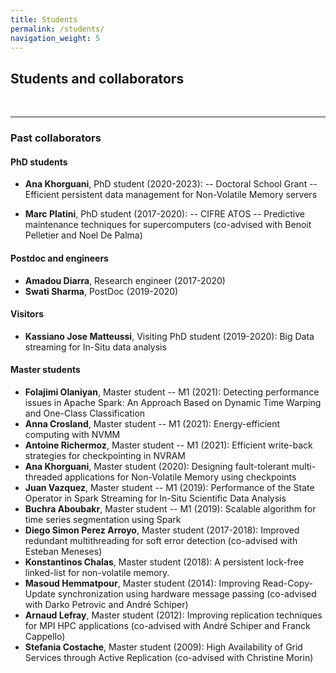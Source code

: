 ```yaml
---
title: Students
permalink: /students/
navigation_weight: 5
---
```



## Students and collaborators


  
<br>

-----
  
### Past collaborators 


#### PhD students

- **Ana Khorguani**, PhD student (2020-2023): -- Doctoral School Grant -- Efficient persistent data management for Non-Volatile Memory servers

- **Marc Platini**, PhD student (2017-2020): -- CIFRE ATOS --
  Predictive maintenance techniques for supercomputers (co-advised
  with Benoit Pelletier and Noel De Palma)

#### Postdoc and engineers

- **Amadou Diarra**, Research engineer (2017-2020)
- **Swati Sharma**, PostDoc (2019-2020)

#### Visitors

- **Kassiano Jose Matteussi**, Visiting PhD student (2019-2020): Big Data streaming for In-Situ data analysis

#### Master students

- **Folajimi Olaniyan**, Master student -- M1 (2021): Detecting performance issues in Apache Spark: An Approach Based on Dynamic Time Warping and One-Class Classification
- **Anna Crosland**, Master student -- M1 (2021): Energy-efficient computing with NVMM
- **Antoine Richermoz**, Master student -- M1 (2021): Efficient write-back strategies for checkpointing in NVRAM
- **Ana Khorguani**, Master student (2020): Designing fault-tolerant multi-threaded applications for Non-Volatile Memory using checkpoints
- **Juan Vazquez**, Master student -- M1 (2019): Performance of the State Operator in Spark Streaming for In-Situ Scientific Data Analysis
- **Buchra Aboubakr**, Master student -- M1 (2019): Scalable algorithm for time series segmentation using Spark
- **Diego Simon Perez Arroyo**, Master student (2017-2018): Improved
  redundant multithreading for soft error detection (co-advised with
  Esteban Meneses)
- **Konstantinos Chalas**, Master student (2018): A persistent
lock-free linked-list for non-volatile memory.
- **Masoud Hemmatpour**, Master student (2014): Improving
  Read-Copy-Update synchronization using hardware message passing
  (co-advised with Darko Petrovic and André Schiper)
- **Arnaud Lefray**, Master student (2012): Improving replication
  techniques for MPI HPC applications (co-advised with André Schiper
  and Franck Cappello)
- **Stefania Costache**, Master student (2009): High Availability of
  Grid Services through Active Replication (co-advised with Christine Morin)


